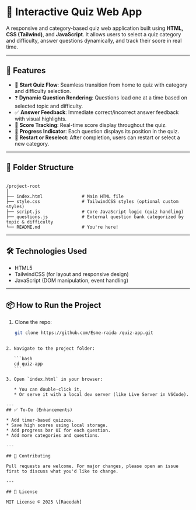 # 🧠 Interactive Quiz Web App

A responsive and category-based quiz web application built using **HTML, CSS (Tailwind)**, and **JavaScript**. It allows users to select a quiz category and difficulty, answer questions dynamically, and track their score in real time.

---

## 🚀 Features

- 🏁 **Start Quiz Flow**: Seamless transition from home to quiz with category and difficulty selection.
- ❓ **Dynamic Question Rendering**: Questions load one at a time based on selected topic and difficulty.
- ✅ **Answer Feedback**: Immediate correct/incorrect answer feedback with visual highlights.
- 🧮 **Score Tracking**: Real-time score display throughout the quiz.
- 🧭 **Progress Indicator**: Each question displays its position in the quiz.
- 🔄 **Restart or Reselect**: After completion, users can restart or select a new category.

---

## 📁 Folder Structure

```

/project-root
│
├── index.html               # Main HTML file
├── style.css                # TailwindCSS styles (optional custom styles)
├── script.js                # Core JavaScript logic (quiz handling)
├── questions.js             # External question bank categorized by topic & difficulty
└── README.md                # You're here!

````

---

## 🛠️ Technologies Used

- HTML5
- TailwindCSS (for layout and responsive design)
- JavaScript (DOM manipulation, event handling)

---

## 📦 How to Run the Project

1. Clone the repo:
   ```bash
   git clone https://github.com/Esme-raida /quiz-app.git
````

2. Navigate to the project folder:

   ```bash
   cd quiz-app
   ```

3. Open `index.html` in your browser:

   * You can double-click it,
   * Or serve it with a local dev server (like Live Server in VSCode).

---
## ✅ To-Do (Enhancements)

* Add timer-based quizzes.
* Save high scores using local storage.
* Add progress bar UI for each question.
* Add more categories and questions.

---

## 🤝 Contributing

Pull requests are welcome. For major changes, please open an issue first to discuss what you'd like to change.

---

## 📄 License

MIT License © 2025 \[Raeedah]

